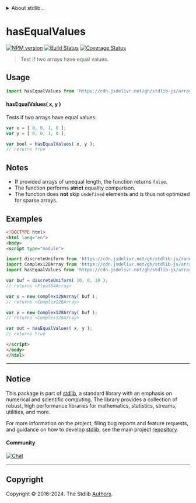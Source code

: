 <!--

@license Apache-2.0

Copyright (c) 2024 The Stdlib Authors.

Licensed under the Apache License, Version 2.0 (the "License");
you may not use this file except in compliance with the License.
You may obtain a copy of the License at

   http://www.apache.org/licenses/LICENSE-2.0

Unless required by applicable law or agreed to in writing, software
distributed under the License is distributed on an "AS IS" BASIS,
WITHOUT WARRANTIES OR CONDITIONS OF ANY KIND, either express or implied.
See the License for the specific language governing permissions and
limitations under the License.

-->


<details>
  <summary>
    About stdlib...
  </summary>
  <p>We believe in a future in which the web is a preferred environment for numerical computation. To help realize this future, we've built stdlib. stdlib is a standard library, with an emphasis on numerical and scientific computation, written in JavaScript (and C) for execution in browsers and in Node.js.</p>
  <p>The library is fully decomposable, being architected in such a way that you can swap out and mix and match APIs and functionality to cater to your exact preferences and use cases.</p>
  <p>When you use stdlib, you can be absolutely certain that you are using the most thorough, rigorous, well-written, studied, documented, tested, measured, and high-quality code out there.</p>
  <p>To join us in bringing numerical computing to the web, get started by checking us out on <a href="https://github.com/stdlib-js/stdlib">GitHub</a>, and please consider <a href="https://opencollective.com/stdlib">financially supporting stdlib</a>. We greatly appreciate your continued support!</p>
</details>

# hasEqualValues

[![NPM version][npm-image]][npm-url] [![Build Status][test-image]][test-url] [![Coverage Status][coverage-image]][coverage-url] <!-- [![dependencies][dependencies-image]][dependencies-url] -->

> Test if two arrays have equal values.

<!-- Section to include introductory text. Make sure to keep an empty line after the intro `section` element and another before the `/section` close. -->

<section class="intro">

</section>

<!-- /.intro -->

<!-- Package usage documentation. -->



<section class="usage">

## Usage

```javascript
import hasEqualValues from 'https://cdn.jsdelivr.net/gh/stdlib-js/array-base-assert-has-equal-values@esm/index.mjs';
```

#### hasEqualValues( x, y )

Tests if two arrays have equal values.

```javascript
var x = [ 0, 0, 1, 0 ];
var y = [ 0, 0, 1, 0 ];

var bool = hasEqualValues( x, y );
// returns true
```

</section>

<!-- /.usage -->

<!-- Package usage notes. Make sure to keep an empty line after the `section` element and another before the `/section` close. -->

<section class="notes">

## Notes

-   If provided arrays of unequal length, the function returns `false`.
-   The function performs **strict** equality comparison.
-   The function does **not** skip `undefined` elements and is thus not optimized for sparse arrays.

</section>

<!-- /.notes -->

<!-- Package usage examples. -->

<section class="examples">

## Examples

<!-- eslint no-undef: "error" -->

```html
<!DOCTYPE html>
<html lang="en">
<body>
<script type="module">

import discreteUniform from 'https://cdn.jsdelivr.net/gh/stdlib-js/random-array-discrete-uniform@esm/index.mjs';
import Complex128Array from 'https://cdn.jsdelivr.net/gh/stdlib-js/array-complex128@esm/index.mjs';
import hasEqualValues from 'https://cdn.jsdelivr.net/gh/stdlib-js/array-base-assert-has-equal-values@esm/index.mjs';

var buf = discreteUniform( 10, 0, 10 );
// returns <Float64Array>

var x = new Complex128Array( buf );
// returns <Complex128Array>

var y = new Complex128Array( buf );
// returns <Complex128Array>

var out = hasEqualValues( x, y );
// returns true

</script>
</body>
</html>
```

</section>

<!-- /.examples -->

<!-- Section to include cited references. If references are included, add a horizontal rule *before* the section. Make sure to keep an empty line after the `section` element and another before the `/section` close. -->

<section class="references">

</section>

<!-- /.references -->

<!-- Section for related `stdlib` packages. Do not manually edit this section, as it is automatically populated. -->

<section class="related">

</section>

<!-- /.related -->

<!-- Section for all links. Make sure to keep an empty line after the `section` element and another before the `/section` close. -->


<section class="main-repo" >

* * *

## Notice

This package is part of [stdlib][stdlib], a standard library with an emphasis on numerical and scientific computing. The library provides a collection of robust, high performance libraries for mathematics, statistics, streams, utilities, and more.

For more information on the project, filing bug reports and feature requests, and guidance on how to develop [stdlib][stdlib], see the main project [repository][stdlib].

#### Community

[![Chat][chat-image]][chat-url]

---

## Copyright

Copyright &copy; 2016-2024. The Stdlib [Authors][stdlib-authors].

</section>

<!-- /.stdlib -->

<!-- Section for all links. Make sure to keep an empty line after the `section` element and another before the `/section` close. -->

<section class="links">

[npm-image]: http://img.shields.io/npm/v/@stdlib/array-base-assert-has-equal-values.svg
[npm-url]: https://npmjs.org/package/@stdlib/array-base-assert-has-equal-values

[test-image]: https://github.com/stdlib-js/array-base-assert-has-equal-values/actions/workflows/test.yml/badge.svg?branch=main
[test-url]: https://github.com/stdlib-js/array-base-assert-has-equal-values/actions/workflows/test.yml?query=branch:main

[coverage-image]: https://img.shields.io/codecov/c/github/stdlib-js/array-base-assert-has-equal-values/main.svg
[coverage-url]: https://codecov.io/github/stdlib-js/array-base-assert-has-equal-values?branch=main

<!--

[dependencies-image]: https://img.shields.io/david/stdlib-js/array-base-assert-has-equal-values.svg
[dependencies-url]: https://david-dm.org/stdlib-js/array-base-assert-has-equal-values/main

-->

[chat-image]: https://img.shields.io/gitter/room/stdlib-js/stdlib.svg
[chat-url]: https://app.gitter.im/#/room/#stdlib-js_stdlib:gitter.im

[stdlib]: https://github.com/stdlib-js/stdlib

[stdlib-authors]: https://github.com/stdlib-js/stdlib/graphs/contributors

[umd]: https://github.com/umdjs/umd
[es-module]: https://developer.mozilla.org/en-US/docs/Web/JavaScript/Guide/Modules

[deno-url]: https://github.com/stdlib-js/array-base-assert-has-equal-values/tree/deno
[deno-readme]: https://github.com/stdlib-js/array-base-assert-has-equal-values/blob/deno/README.md
[umd-url]: https://github.com/stdlib-js/array-base-assert-has-equal-values/tree/umd
[umd-readme]: https://github.com/stdlib-js/array-base-assert-has-equal-values/blob/umd/README.md
[esm-url]: https://github.com/stdlib-js/array-base-assert-has-equal-values/tree/esm
[esm-readme]: https://github.com/stdlib-js/array-base-assert-has-equal-values/blob/esm/README.md
[branches-url]: https://github.com/stdlib-js/array-base-assert-has-equal-values/blob/main/branches.md

</section>

<!-- /.links -->
